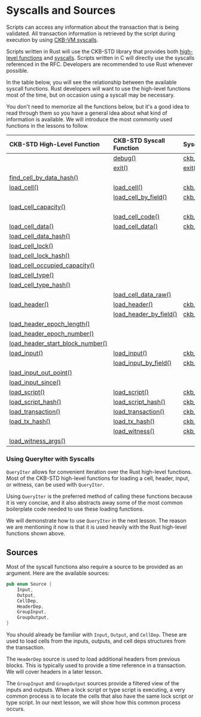 # Syscalls and Sources

Scripts can access any information about the transaction that is being validated. All transaction information is retrieved by the script during execution by using [CKB-VM syscalls](https://github.com/nervosnetwork/rfcs/blob/master/rfcs/0009-vm-syscalls/0009-vm-syscalls.md).

Scripts written in Rust will use the CKB-STD library that provides both [high-level functions](https://nervosnetwork.github.io/ckb-std/riscv64imac-unknown-none-elf/doc/ckb_std/high_level/index.html) and [syscalls](https://nervosnetwork.github.io/ckb-std/riscv64imac-unknown-none-elf/doc/ckb_std/syscalls/index.html). Scripts written in C will directly use the syscalls referenced in the RFC. Developers are recommended to use Rust whenever possible.

In the table below, you will see the relationship between the available syscall functions. Rust developers will want to use the high-level functions most of the time, but on occasion using a syscall may be necessary.

You don't need to memorize all the functions below, but it's a good idea to read through them so you have a general idea about what kind of information is available. We will introduce the most commonly used functions in the lessons to follow.

| CKB-STD High-Level Function | CKB-STD Syscall Function | Syscall RFC |
| :--- | :--- | :--- |
|  | [debug\(\)](https://nervosnetwork.github.io/ckb-std/riscv64imac-unknown-none-elf/doc/ckb_std/syscalls/fn.debug.html) | [ckb\_debug\(\)](https://github.com/nervosnetwork/rfcs/blob/master/rfcs/0009-vm-syscalls/0009-vm-syscalls.md#debug) |
|  | [exit\(\)](https://nervosnetwork.github.io/ckb-std/riscv64imac-unknown-none-elf/doc/ckb_std/syscalls/fn.exit.html) | [exit\(\)](https://github.com/nervosnetwork/rfcs/blob/master/rfcs/0009-vm-syscalls/0009-vm-syscalls.md#exit) |
| [find\_cell](https://nervosnetwork.github.io/ckb-std/riscv64imac-unknown-none-elf/doc/ckb_std/high_level/fn.find_cell_by_data_hash.html)[\_by](https://nervosnetwork.github.io/ckb-std/riscv64imac-unknown-none-elf/doc/ckb_std/high_level/fn.find_cell_by_data_hash.html)[\_data](https://nervosnetwork.github.io/ckb-std/riscv64imac-unknown-none-elf/doc/ckb_std/high_level/fn.find_cell_by_data_hash.html)[\_hash\(\)](https://nervosnetwork.github.io/ckb-std/riscv64imac-unknown-none-elf/doc/ckb_std/high_level/fn.find_cell_by_data_hash.html) |  |  |
| [load\_cell\(\)](https://nervosnetwork.github.io/ckb-std/riscv64imac-unknown-none-elf/doc/ckb_std/high_level/fn.load_cell.html) | [load\_cell\(\)](https://nervosnetwork.github.io/ckb-std/riscv64imac-unknown-none-elf/doc/ckb_std/syscalls/fn.load_cell.html) | [ckb\_load](https://github.com/nervosnetwork/rfcs/blob/master/rfcs/0009-vm-syscalls/0009-vm-syscalls.md#load-cell)[\_cell\(\)](https://github.com/nervosnetwork/rfcs/blob/master/rfcs/0009-vm-syscalls/0009-vm-syscalls.md#load-cell) |
|  | [load\_cell](https://nervosnetwork.github.io/ckb-std/riscv64imac-unknown-none-elf/doc/ckb_std/syscalls/fn.load_cell_by_field.html)[\_by](https://nervosnetwork.github.io/ckb-std/riscv64imac-unknown-none-elf/doc/ckb_std/syscalls/fn.load_cell_by_field.html)[\_field\(\)](https://nervosnetwork.github.io/ckb-std/riscv64imac-unknown-none-elf/doc/ckb_std/syscalls/fn.load_cell_by_field.html) | [ckb\_](https://github.com/nervosnetwork/rfcs/blob/master/rfcs/0009-vm-syscalls/0009-vm-syscalls.md#load-cell-by-field)[load\_cell](https://github.com/nervosnetwork/rfcs/blob/master/rfcs/0009-vm-syscalls/0009-vm-syscalls.md#load-cell-by-field)[\_by](https://github.com/nervosnetwork/rfcs/blob/master/rfcs/0009-vm-syscalls/0009-vm-syscalls.md#load-cell-by-field)[\_field\(\)](https://github.com/nervosnetwork/rfcs/blob/master/rfcs/0009-vm-syscalls/0009-vm-syscalls.md#load-cell-by-field) |
| [load\_cell](https://nervosnetwork.github.io/ckb-std/riscv64imac-unknown-none-elf/doc/ckb_std/high_level/fn.load_cell_capacity.html)[\_capacity\(\)](https://nervosnetwork.github.io/ckb-std/riscv64imac-unknown-none-elf/doc/ckb_std/high_level/fn.load_cell_capacity.html) |  |  |
|  | [load\_cell](https://nervosnetwork.github.io/ckb-std/riscv64imac-unknown-none-elf/doc/ckb_std/syscalls/fn.load_cell_code.html)[\_code\(\)](https://nervosnetwork.github.io/ckb-std/riscv64imac-unknown-none-elf/doc/ckb_std/syscalls/fn.load_cell_code.html) | [ckb\_](https://github.com/nervosnetwork/rfcs/blob/master/rfcs/0009-vm-syscalls/0009-vm-syscalls.md#load-cell-data-as-code)[load\_cell](https://github.com/nervosnetwork/rfcs/blob/master/rfcs/0009-vm-syscalls/0009-vm-syscalls.md#load-cell-data-as-code)[\_data](https://github.com/nervosnetwork/rfcs/blob/master/rfcs/0009-vm-syscalls/0009-vm-syscalls.md#load-cell-data-as-code)[\_as](https://github.com/nervosnetwork/rfcs/blob/master/rfcs/0009-vm-syscalls/0009-vm-syscalls.md#load-cell-data-as-code)[\_code\(\)](https://github.com/nervosnetwork/rfcs/blob/master/rfcs/0009-vm-syscalls/0009-vm-syscalls.md#load-cell-data-as-code) |
| [load\_cell](https://nervosnetwork.github.io/ckb-std/riscv64imac-unknown-none-elf/doc/ckb_std/high_level/fn.load_cell_data.html)[\_data\(\)](https://nervosnetwork.github.io/ckb-std/riscv64imac-unknown-none-elf/doc/ckb_std/high_level/fn.load_cell_data.html) | [load\_cell](https://nervosnetwork.github.io/ckb-std/riscv64imac-unknown-none-elf/doc/ckb_std/syscalls/fn.load_cell_data.html)[\_data\(\)](https://nervosnetwork.github.io/ckb-std/riscv64imac-unknown-none-elf/doc/ckb_std/syscalls/fn.load_cell_data.html) | [ckb\_](https://github.com/nervosnetwork/rfcs/blob/master/rfcs/0009-vm-syscalls/0009-vm-syscalls.md#load-cell-data)[load\_cell](https://github.com/nervosnetwork/rfcs/blob/master/rfcs/0009-vm-syscalls/0009-vm-syscalls.md#load-cell-data)[\_data\(\)](https://github.com/nervosnetwork/rfcs/blob/master/rfcs/0009-vm-syscalls/0009-vm-syscalls.md#load-cell-data) |
| [load\_cell](https://nervosnetwork.github.io/ckb-std/riscv64imac-unknown-none-elf/doc/ckb_std/high_level/fn.load_cell_data_hash.html)[\_data](https://nervosnetwork.github.io/ckb-std/riscv64imac-unknown-none-elf/doc/ckb_std/high_level/fn.load_cell_data_hash.html)[\_hash\(\)](https://nervosnetwork.github.io/ckb-std/riscv64imac-unknown-none-elf/doc/ckb_std/high_level/fn.load_cell_data_hash.html) |  |  |
| [load\_cell](https://nervosnetwork.github.io/ckb-std/riscv64imac-unknown-none-elf/doc/ckb_std/high_level/fn.load_cell_lock.html)[\_lock\(\)](https://nervosnetwork.github.io/ckb-std/riscv64imac-unknown-none-elf/doc/ckb_std/high_level/fn.load_cell_lock.html) |  |  |
| [load\_cell](https://nervosnetwork.github.io/ckb-std/riscv64imac-unknown-none-elf/doc/ckb_std/high_level/fn.load_cell_lock_hash.html)[\_lock](https://nervosnetwork.github.io/ckb-std/riscv64imac-unknown-none-elf/doc/ckb_std/high_level/fn.load_cell_lock_hash.html)[\_hash\(\)](https://nervosnetwork.github.io/ckb-std/riscv64imac-unknown-none-elf/doc/ckb_std/high_level/fn.load_cell_lock_hash.html) |  |  |
| [load\_cell](https://nervosnetwork.github.io/ckb-std/riscv64imac-unknown-none-elf/doc/ckb_std/high_level/fn.load_cell_occupied_capacity.html)[\_occupied](https://nervosnetwork.github.io/ckb-std/riscv64imac-unknown-none-elf/doc/ckb_std/high_level/fn.load_cell_occupied_capacity.html)[\_capacity\(\)](https://nervosnetwork.github.io/ckb-std/riscv64imac-unknown-none-elf/doc/ckb_std/high_level/fn.load_cell_occupied_capacity.html) |  |  |
| [load\_cell](https://nervosnetwork.github.io/ckb-std/riscv64imac-unknown-none-elf/doc/ckb_std/high_level/fn.load_cell_type.html)[\_type\(\)](https://nervosnetwork.github.io/ckb-std/riscv64imac-unknown-none-elf/doc/ckb_std/high_level/fn.load_cell_type.html) |  |  |
| [load\_cell](https://nervosnetwork.github.io/ckb-std/riscv64imac-unknown-none-elf/doc/ckb_std/high_level/fn.load_cell_type_hash.html)[\_type](https://nervosnetwork.github.io/ckb-std/riscv64imac-unknown-none-elf/doc/ckb_std/high_level/fn.load_cell_type_hash.html)[\_hash\(\)](https://nervosnetwork.github.io/ckb-std/riscv64imac-unknown-none-elf/doc/ckb_std/high_level/fn.load_cell_type_hash.html) |  |  |
|  | [load\_cell](https://nervosnetwork.github.io/ckb-std/riscv64imac-unknown-none-elf/doc/ckb_std/syscalls/fn.load_cell_data_raw.html)[\_data](https://nervosnetwork.github.io/ckb-std/riscv64imac-unknown-none-elf/doc/ckb_std/syscalls/fn.load_cell_data_raw.html)[\_raw\(\)](https://nervosnetwork.github.io/ckb-std/riscv64imac-unknown-none-elf/doc/ckb_std/syscalls/fn.load_cell_data_raw.html) |  |
| [load\_header\(\)](https://nervosnetwork.github.io/ckb-std/riscv64imac-unknown-none-elf/doc/ckb_std/high_level/fn.load_header.html) | [load\_header\(\)](https://nervosnetwork.github.io/ckb-std/riscv64imac-unknown-none-elf/doc/ckb_std/syscalls/fn.load_header.html) | [ckb\_](https://github.com/nervosnetwork/rfcs/blob/master/rfcs/0009-vm-syscalls/0009-vm-syscalls.md#load-header)[load\_header\(\)](https://github.com/nervosnetwork/rfcs/blob/master/rfcs/0009-vm-syscalls/0009-vm-syscalls.md#load-header) |
|  | [load\_header](https://nervosnetwork.github.io/ckb-std/riscv64imac-unknown-none-elf/doc/ckb_std/syscalls/fn.load_header_by_field.html)[\_by](https://nervosnetwork.github.io/ckb-std/riscv64imac-unknown-none-elf/doc/ckb_std/syscalls/fn.load_header_by_field.html)[\_field\(\)](https://nervosnetwork.github.io/ckb-std/riscv64imac-unknown-none-elf/doc/ckb_std/syscalls/fn.load_header_by_field.html) | [ckb\_](https://github.com/nervosnetwork/rfcs/blob/master/rfcs/0009-vm-syscalls/0009-vm-syscalls.md#load-header-by-field)[load\_header](https://github.com/nervosnetwork/rfcs/blob/master/rfcs/0009-vm-syscalls/0009-vm-syscalls.md#load-header-by-field)[\_by](https://github.com/nervosnetwork/rfcs/blob/master/rfcs/0009-vm-syscalls/0009-vm-syscalls.md#load-header-by-field)[\_field\(\)](https://github.com/nervosnetwork/rfcs/blob/master/rfcs/0009-vm-syscalls/0009-vm-syscalls.md#load-header-by-field) |
| [load\_header](https://nervosnetwork.github.io/ckb-std/riscv64imac-unknown-none-elf/doc/ckb_std/high_level/fn.load_header_epoch_length.html)[\_epoch](https://nervosnetwork.github.io/ckb-std/riscv64imac-unknown-none-elf/doc/ckb_std/high_level/fn.load_header_epoch_length.html)[\_length\(\)](https://nervosnetwork.github.io/ckb-std/riscv64imac-unknown-none-elf/doc/ckb_std/high_level/fn.load_header_epoch_length.html) |  |  |
| [load\_header](https://nervosnetwork.github.io/ckb-std/riscv64imac-unknown-none-elf/doc/ckb_std/high_level/fn.load_header_epoch_number.html)[\_epoch](https://nervosnetwork.github.io/ckb-std/riscv64imac-unknown-none-elf/doc/ckb_std/high_level/fn.load_header_epoch_number.html)[\_number\(\)](https://nervosnetwork.github.io/ckb-std/riscv64imac-unknown-none-elf/doc/ckb_std/high_level/fn.load_header_epoch_number.html) |  |  |
| [load\_header](https://nervosnetwork.github.io/ckb-std/riscv64imac-unknown-none-elf/doc/ckb_std/high_level/fn.load_header_epoch_start_block_number.html)[\_start](https://nervosnetwork.github.io/ckb-std/riscv64imac-unknown-none-elf/doc/ckb_std/high_level/fn.load_header_epoch_start_block_number.html)[\_block](https://nervosnetwork.github.io/ckb-std/riscv64imac-unknown-none-elf/doc/ckb_std/high_level/fn.load_header_epoch_start_block_number.html)[\_number\(\)](https://nervosnetwork.github.io/ckb-std/riscv64imac-unknown-none-elf/doc/ckb_std/high_level/fn.load_header_epoch_start_block_number.html) |  |  |
| [load\_input\(\)](https://nervosnetwork.github.io/ckb-std/riscv64imac-unknown-none-elf/doc/ckb_std/high_level/fn.load_input.html) | [load\_input\(\)](https://nervosnetwork.github.io/ckb-std/riscv64imac-unknown-none-elf/doc/ckb_std/syscalls/fn.load_input.html) | [ckb\_](https://github.com/nervosnetwork/rfcs/blob/master/rfcs/0009-vm-syscalls/0009-vm-syscalls.md#load-input)[load\_input\(\)](https://github.com/nervosnetwork/rfcs/blob/master/rfcs/0009-vm-syscalls/0009-vm-syscalls.md#load-input) |
|  | [load\_input](https://nervosnetwork.github.io/ckb-std/riscv64imac-unknown-none-elf/doc/ckb_std/syscalls/fn.load_input_by_field.html)[\_by](https://nervosnetwork.github.io/ckb-std/riscv64imac-unknown-none-elf/doc/ckb_std/syscalls/fn.load_input_by_field.html)[\_field\(\)](https://nervosnetwork.github.io/ckb-std/riscv64imac-unknown-none-elf/doc/ckb_std/syscalls/fn.load_input_by_field.html) | [ckb\_](https://github.com/nervosnetwork/rfcs/blob/master/rfcs/0009-vm-syscalls/0009-vm-syscalls.md#load-input-by-field)[load\_input](https://github.com/nervosnetwork/rfcs/blob/master/rfcs/0009-vm-syscalls/0009-vm-syscalls.md#load-input-by-field)[\_by](https://github.com/nervosnetwork/rfcs/blob/master/rfcs/0009-vm-syscalls/0009-vm-syscalls.md#load-input-by-field)[\_field\(\)](https://github.com/nervosnetwork/rfcs/blob/master/rfcs/0009-vm-syscalls/0009-vm-syscalls.md#load-input-by-field) |
| [load\_input](https://nervosnetwork.github.io/ckb-std/riscv64imac-unknown-none-elf/doc/ckb_std/high_level/fn.load_input_out_point.html)[\_out](https://nervosnetwork.github.io/ckb-std/riscv64imac-unknown-none-elf/doc/ckb_std/high_level/fn.load_input_out_point.html)[\_point\(\)](https://nervosnetwork.github.io/ckb-std/riscv64imac-unknown-none-elf/doc/ckb_std/high_level/fn.load_input_out_point.html) |  |  |
| [load\_input](https://nervosnetwork.github.io/ckb-std/riscv64imac-unknown-none-elf/doc/ckb_std/high_level/fn.load_input_since.html)[\_since\(\)](https://nervosnetwork.github.io/ckb-std/riscv64imac-unknown-none-elf/doc/ckb_std/high_level/fn.load_input_since.html) |  |  |
| [load\_script\(\)](https://nervosnetwork.github.io/ckb-std/riscv64imac-unknown-none-elf/doc/ckb_std/high_level/fn.load_script.html) | [load\_script\(\)](https://nervosnetwork.github.io/ckb-std/riscv64imac-unknown-none-elf/doc/ckb_std/syscalls/fn.load_script.html) | [ckb\_](https://github.com/nervosnetwork/rfcs/blob/master/rfcs/0009-vm-syscalls/0009-vm-syscalls.md#load-script)[load\_script\(\)](https://github.com/nervosnetwork/rfcs/blob/master/rfcs/0009-vm-syscalls/0009-vm-syscalls.md#load-script) |
| [load\_script](https://nervosnetwork.github.io/ckb-std/riscv64imac-unknown-none-elf/doc/ckb_std/high_level/fn.load_script_hash.html)[\_hash\(\)](https://nervosnetwork.github.io/ckb-std/riscv64imac-unknown-none-elf/doc/ckb_std/high_level/fn.load_script_hash.html) | [load\_script](https://nervosnetwork.github.io/ckb-std/riscv64imac-unknown-none-elf/doc/ckb_std/syscalls/fn.load_script_hash.html)[\_hash\(\)](https://nervosnetwork.github.io/ckb-std/riscv64imac-unknown-none-elf/doc/ckb_std/syscalls/fn.load_script_hash.html) | [ckb\_](https://github.com/nervosnetwork/rfcs/blob/master/rfcs/0009-vm-syscalls/0009-vm-syscalls.md#load-script-hash)[load\_script](https://github.com/nervosnetwork/rfcs/blob/master/rfcs/0009-vm-syscalls/0009-vm-syscalls.md#load-script-hash)[\_hash\(\)](https://github.com/nervosnetwork/rfcs/blob/master/rfcs/0009-vm-syscalls/0009-vm-syscalls.md#load-script-hash) |
| [load\_transaction\(\)](https://nervosnetwork.github.io/ckb-std/riscv64imac-unknown-none-elf/doc/ckb_std/high_level/fn.load_transaction.html) | [load\_transaction\(\)](https://nervosnetwork.github.io/ckb-std/riscv64imac-unknown-none-elf/doc/ckb_std/syscalls/fn.load_transaction.html) | [ckb\_](https://github.com/nervosnetwork/rfcs/blob/master/rfcs/0009-vm-syscalls/0009-vm-syscalls.md#load-transaction)[load\_transaction\(\)](https://github.com/nervosnetwork/rfcs/blob/master/rfcs/0009-vm-syscalls/0009-vm-syscalls.md#load-transaction) |
| [load\_tx](https://nervosnetwork.github.io/ckb-std/riscv64imac-unknown-none-elf/doc/ckb_std/high_level/fn.load_tx_hash.html)[\_hash\(\)](https://nervosnetwork.github.io/ckb-std/riscv64imac-unknown-none-elf/doc/ckb_std/high_level/fn.load_tx_hash.html) | [load\_tx](https://nervosnetwork.github.io/ckb-std/riscv64imac-unknown-none-elf/doc/ckb_std/syscalls/fn.load_tx_hash.html)[\_hash\(\)](https://nervosnetwork.github.io/ckb-std/riscv64imac-unknown-none-elf/doc/ckb_std/syscalls/fn.load_tx_hash.html) | [ckb\_load](https://github.com/nervosnetwork/rfcs/blob/master/rfcs/0009-vm-syscalls/0009-vm-syscalls.md#load-transaction-hash)[\_tx](https://github.com/nervosnetwork/rfcs/blob/master/rfcs/0009-vm-syscalls/0009-vm-syscalls.md#load-transaction-hash)[\_hash\(\)](https://github.com/nervosnetwork/rfcs/blob/master/rfcs/0009-vm-syscalls/0009-vm-syscalls.md#load-transaction-hash) |
|  | [load\_witness\(\)](https://nervosnetwork.github.io/ckb-std/riscv64imac-unknown-none-elf/doc/ckb_std/syscalls/fn.load_witness.html) | [ckb\_](https://github.com/nervosnetwork/rfcs/blob/master/rfcs/0009-vm-syscalls/0009-vm-syscalls.md#load-witness)[load\_witness\(\)](https://github.com/nervosnetwork/rfcs/blob/master/rfcs/0009-vm-syscalls/0009-vm-syscalls.md#load-witness) |
| [load\_witness](https://nervosnetwork.github.io/ckb-std/riscv64imac-unknown-none-elf/doc/ckb_std/high_level/fn.load_witness_args.html)[\_args\(\)](https://nervosnetwork.github.io/ckb-std/riscv64imac-unknown-none-elf/doc/ckb_std/high_level/fn.load_witness_args.html) |  |  |

### Using QueryIter with Syscalls

`QueryIter` allows for convenient iteration over the Rust high-level functions. Most of the CKB-STD high-level functions for loading a cell, header, input, or witness, can be used with `QueryIter`.

Using `QueryIter` is the preferred method of calling these functions because it is very concise, and it also abstracts away some of the most common boilerplate code needed to use these loading functions.

We will demonstrate how to use `QueryIter` in the next lesson. The reason we are mentioning it now is that it is used heavily with the Rust high-level functions shown above.

## Sources

Most of the syscall functions also require a source to be provided as an argument. Here are the available sources:

```rust
pub enum Source {
    Input,
    Output,
    CellDep,
    HeaderDep,
    GroupInput,
    GroupOutput,
}
```

You should already be familiar with `Input`, `Output`, and `CellDep`. These are used to load cells from the inputs, outputs, and cell deps structures from the transaction.

The `HeaderDep` source is used to load additional headers from previous blocks. This is typically used to provide a time reference in a transaction. We will cover headers in a later lesson.

The `GroupInput` and `GroupOutput` sources provide a filtered view of the inputs and outputs. When a lock script or type script is executing, a very common process is to locate the cells that also have the same lock script or type script. In our next lesson, we will show how this common process occurs.

